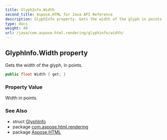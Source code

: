 ```yaml
---
title: GlyphInfo.Width
second_title: Aspose.HTML for Java API Reference
description: GlyphInfo property. Gets the width of the glyph in points
type: docs
weight: 40
url: /java/com.aspose.html.rendering/glyphinfo/width/
---
```

## GlyphInfo.Width property

Gets the width of the glyph, in points.

```java
public float Width { get; }
```

### Property Value

Width in points.

### See Also

* struct [GlyphInfo](../)
* package [com.aspose.html.rendering](../../../com.aspose.html.rendering/)
* package [Aspose.HTML](../../../)
